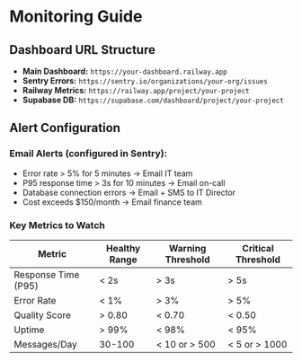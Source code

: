 # Monitoring Guide

## Dashboard URL Structure

- **Main Dashboard:** `https://your-dashboard.railway.app`
- **Sentry Errors:** `https://sentry.io/organizations/your-org/issues`
- **Railway Metrics:** `https://railway.app/project/your-project`
- **Supabase DB:** `https://supabase.com/dashboard/project/your-project`

## Alert Configuration

### Email Alerts (configured in Sentry):
- Error rate > 5% for 5 minutes → Email IT team
- P95 response time > 3s for 10 minutes → Email on-call
- Database connection errors → Email + SMS to IT Director
- Cost exceeds $150/month → Email finance team

### Key Metrics to Watch

| Metric | Healthy Range | Warning Threshold | Critical Threshold |
|--------|---------------|-------------------|-------------------|
| Response Time (P95) | < 2s | > 3s | > 5s |
| Error Rate | < 1% | > 3% | > 5% |
| Quality Score | > 0.80 | < 0.70 | < 0.50 |
| Uptime | > 99% | < 98% | < 95% |
| Messages/Day | 30-100 | < 10 or > 500 | < 5 or > 1000 |